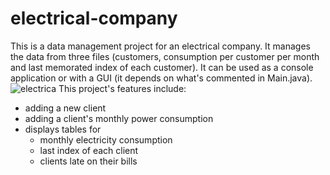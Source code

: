 # electrical-company

This is a data management project for an electrical company. It manages the data from three files (customers, consumption per customer per month and last memorated index of each customer). It can be used as a console application or with a GUI (it depends on what's commented in Main.java).
![electrica](https://user-images.githubusercontent.com/62253444/115283316-ddc58900-a153-11eb-9711-21d414752030.png)
This project's features include:
* adding a new client
* adding a client's monthly power consumption
* displays tables for
  * monthly electricity consumption
  * last index of each client 
  * clients late on their bills
